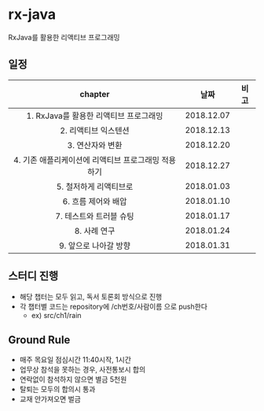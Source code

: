 # rx-java
RxJava를 활용한 리액티브 프로그래밍

## 일정
|                       chapter                       |    날짜    | 비고 |
|:---------------------------------------------------:|:----------:|:----:|
| 1. RxJava를 활용한 리액티브 프로그래밍              | 2018.12.07 |      |
| 2. 리액티브 익스텐션                                | 2018.12.13 |      |
| 3. 연산자와 변환                                    | 2018.12.20 |      |
| 4. 기존 애플리케이션에 리액티브 프로그래밍 적용하기 | 2018.12.27 |      |
| 5. 철저하게 리액티브로                              | 2018.01.03 |      |
| 6. 흐름 제어와 배압                                 | 2018.01.10 |      |
| 7. 테스트와 트러블 슈팅                             | 2018.01.17 |      |
| 8. 사례 연구                                        | 2018.01.24 |      |
| 9. 앞으로 나아갈 방향                               | 2018.01.31 |      |

## 스터디 진행
* 해당 챕터는 모두 읽고, 독서 토론회 방식으로 진행
* 각 챕터별 코드는 repository에 /ch번호/사람이름 으로 push한다
  -  ex) src/ch1/rain

## Ground Rule
* 매주 목요일 점심시간 11:40시작, 1시간
* 업무상 참석을 못하는 경우, 사전통보시 합의
* 연락없이 참석하지 않으면 별금 5천원
* 탈퇴는 모두의 합의시 통과
* 교재 안가져오면 벌금
